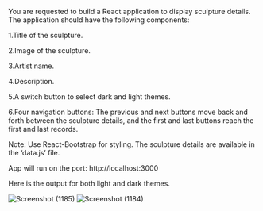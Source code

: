 You are requested to build a React application to display sculpture details. The application should have the following components:

1.Title of the sculpture.

2.Image of the sculpture.

3.Artist name.

4.Description.

5.A switch button to select dark and light themes.

6.Four navigation buttons: The previous and next buttons move back and forth between the sculpture details, and the first and last buttons reach the first and last records.

Note: Use React-Bootstrap for styling. The sculpture details are available in the ‘data.js’ file.

App will run on the port:  http://localhost:3000

Here is the output for both light and dark themes.

![Screenshot (1185)](https://github.com/user-attachments/assets/199909bd-674e-4259-b9b6-d6fa9ed5acac)
![Screenshot (1184)](https://github.com/user-attachments/assets/68a2d5f5-cea3-49cb-b099-294484ebae9e)

